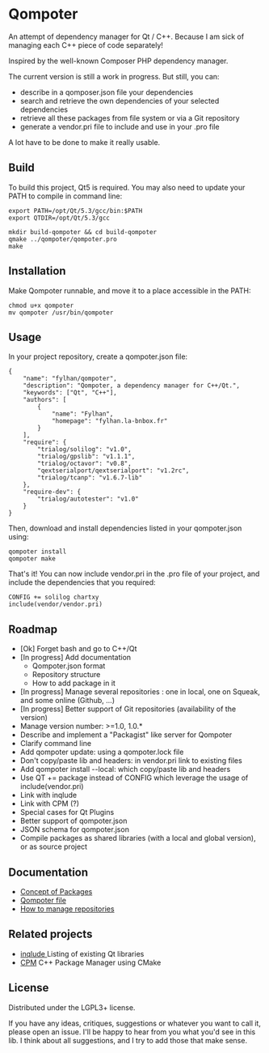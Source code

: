 Qompoter
================================

An attempt of dependency manager for Qt / C++. Because I am sick of managing each C++ piece of code separately!

Inspired by the well-known Composer PHP dependency manager.

The current version is still a work in progress. But still, you can:

* describe in a qomposer.json file your dependencies
* search and retrieve the own dependencies of your selected dependencies
* retrieve all these packages from file system or via a Git repository
* generate a vendor.pri file to include and use in your .pro file

A lot have to be done to make it really usable.

Build
--------------------------------

To build this project, Qt5 is required. You may also need to update your PATH to compile in command line:

	export PATH=/opt/Qt/5.3/gcc/bin:$PATH
	export QTDIR=/opt/Qt/5.3/gcc

	mkdir build-qompoter && cd build-qompoter
	qmake ../qompoter/qompoter.pro
	make

Installation
--------------------------------

Make Qompoter runnable, and move it to a place accessible in the PATH:

	chmod u+x qompoter
	mv qompoter /usr/bin/qompoter

Usage
--------------------------------

In your project repository, create a qompoter.json file:

	{
		"name": "fylhan/qompoter",
		"description": "Qompoter, a dependency manager for C++/Qt.",
		"keywords": ["Qt", "C++"],
		"authors": [
			{
				"name": "Fylhan",
				"homepage": "fylhan.la-bnbox.fr"
			}
		],
		"require": {
			"trialog/solilog": "v1.0",
			"trialog/gpslib": "v1.1.1",
			"trialog/octavor": "v0.8",
			"qextserialport/qextserialport": "v1.2rc",
			"trialog/tcanp": "v1.6.7-lib"
		},
		"require-dev": {
			"trialog/autotester": "v1.0"
		}
	}

Then, download and install dependencies listed in your qompoter.json using:

	qompoter install
	qompoter make

That's it! You can now include vendor.pri in the .pro file of your project, and include the dependencies that you required:

	CONFIG += solilog chartxy
	include(vendor/vendor.pri)

Roadmap
--------------------------------

* [Ok] Forget bash and go to C++/Qt
* [In progress] Add documentation
	* Qompoter.json format
	* Repository structure
	* How to add package in it
* [In progress] Manage several repositories : one in local, one on Squeak, and some online (Github, ...)
* [In progress] Better support of Git repositories (availability of the version)
* Manage version number: >=1.0, 1.0.*
* Describe and implement a "Packagist" like server for Qompoter
* Clarify command line
* Add qompoter update: using a qompoter.lock file
* Don't copy/paste lib and headers: in vendor.pri link to existing files
* Add qompoter install --local: which copy/paste lib and headers
* Use QT += package instead of CONFIG which leverage the usage of include(vendor.pri)
* Link with inqlude
* Link with CPM (?)
* Special cases for Qt Plugins
* Better support of qompoter.json
* JSON schema for qompoter.json
* Compile packages as shared libraries (with a local and global version), or as source project

Documentation
--------------------------------

* [Concept of Packages](docs/Packages.md)
* [Qompoter file](docs/Qompoter-file.md)
* [How to manage repositories](docs/Repositories.md)

Related projects
--------------------------------
* [inqlude ](http://inqlude.org/) Listing of existing Qt libraries
* [CPM](https://github.com/iauns/cpm) C++ Package Manager using CMake

License
--------------------------------

Distributed under the LGPL3+ license.

If you have any ideas, critiques, suggestions or whatever you want to call it, please open an issue. I'll be happy to hear from you what you'd see in this lib. I think about all suggestions, and I try to add those that make sense.
